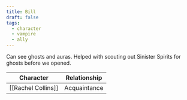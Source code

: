 ```yaml
---
title: Bill
draft: false
tags:
  - character
  - vampire
  - ally
---
```

Can see ghosts and auras. Helped with scouting out Sinister Spirits for ghosts before we opened.

| Character          | Relationship |
| ------------------ | ------------ |
| [[Rachel Collins]] | Acquaintance |
